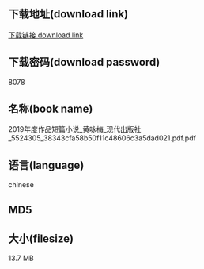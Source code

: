 ## 下载地址(download link)
[下载链接 download link](https://voluble-croquembouche-d321dc.netlify.app/?s=2019%E5%B9%B4%E5%BA%A6%E4%BD%9C%E5%93%81%E7%9F%AD%E7%AF%87%E5%B0%8F%E8%AF%B4_%E9%BB%84%E5%92%8F%E6%A2%85_%E7%8E%B0%E4%BB%A3%E5%87%BA%E7%89%88%E7%A4%BE_5524305_38343cfa58b50f11c48606c3a5dad021.pdf)

## 下载密码(download password)
8078

## 名称(book name)
2019年度作品短篇小说_黄咏梅_现代出版社_5524305_38343cfa58b50f11c48606c3a5dad021.pdf.pdf

## 语言(language)
chinese

## MD5


## 大小(filesize)
13.7 MB
